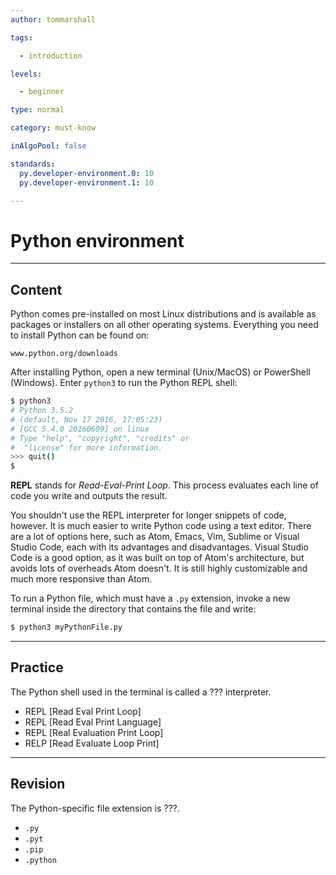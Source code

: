 ```yaml
---
author: tommarshall

tags:

  - introduction

levels:

  - beginner

type: normal

category: must-know

inAlgoPool: false

standards:
  py.developer-environment.0: 10
  py.developer-environment.1: 10

---
```


# Python environment

---
## Content

Python comes pre-installed on most Linux distributions and is available as packages or installers on all other operating systems. Everything you need to install Python can be found on:
```
www.python.org/downloads
```

After installing Python, open a new terminal (Unix/MacOS) or PowerShell (Windows). Enter `python3` to run the Python REPL shell:
```bash
$ python3
# Python 3.5.2
# (default, Nov 17 2016, 17:05:23)
# [GCC 5.4.0 20160609] on linux
# Type "help", "copyright", "credits" or
#  "license" for more information.
>>> quit()
$
```
**REPL** stands for *Read-Eval-Print Loop*. This process evaluates each line of code you write and outputs the result. 

You shouldn't use the REPL interpreter for longer snippets of code, however. It is much easier to write Python code using a text editor. There are a lot of options here, such as Atom, Emacs, Vim, Sublime or Visual Studio Code, each with its advantages and disadvantages. Visual Studio Code is a good option, as it was built on top of Atom's architecture, but avoids lots of overheads Atom doesn't. It is still highly customizable and much more responsive than Atom. 

To run a Python file, which must have a `.py` extension, invoke a new terminal inside the directory that contains the file and write:
```bash
$ python3 myPythonFile.py
```

---
## Practice

The Python shell used in the terminal is called a ??? interpreter.

* REPL [Read Eval Print Loop]
* REPL [Read Eval Print Language]
* REPL [Real Evaluation Print Loop]
* RELP [Read Evaluate Loop Print]


---
## Revision

The Python-specific file extension is ???.


* `.py`
* `.pyt`
* `.pip`
* `.python`
